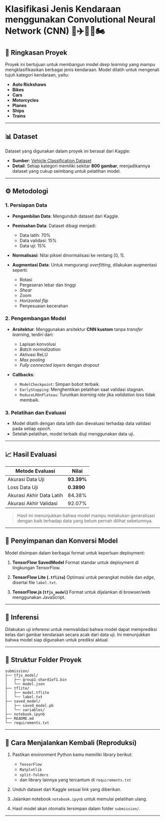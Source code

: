 # Klasifikasi Jenis Kendaraan menggunakan Convolutional Neural Network (CNN) 🚗✈️🚢🚆🏍️

## 📌 Ringkasan Proyek

Proyek ini bertujuan untuk membangun model *deep learning* yang mampu mengklasifikasikan berbagai jenis kendaraan. Model dilatih untuk mengenali tujuh kategori kendaraan, yaitu:

* **Auto Rickshaws**
* **Bikes**
* **Cars**
* **Motorcycles**
* **Planes**
* **Ships**
* **Trains**

---

## 📊 Dataset

Dataset yang digunakan dalam proyek ini berasal dari Kaggle:

* **Sumber**: [Vehicle Classification Dataset](https://www.kaggle.com/datasets/mohamedmaher5/vehicle-classification)
* **Detail**: Setiap kategori memiliki sekitar **800 gambar**, menjadikannya dataset yang cukup seimbang untuk pelatihan model.

---

## ⚙️ Metodologi

### 1. Persiapan Data

* **Pengambilan Data**: Mengunduh dataset dari Kaggle.
* **Pemisahan Data**: Dataset dibagi menjadi:

  * Data latih: 70%
  * Data validasi: 15%
  * Data uji: 15%
* **Normalisasi**: Nilai piksel dinormalisasi ke rentang \[0, 1].
* **Augmentasi Data**: Untuk mengurangi *overfitting*, dilakukan augmentasi seperti:

  * Rotasi
  * Pergeseran lebar dan tinggi
  * *Shear*
  * Zoom
  * *Horizontal flip*
  * Penyesuaian kecerahan

### 2. Pengembangan Model

* **Arsitektur**: Menggunakan arsitektur **CNN kustom** tanpa *transfer learning*, terdiri dari:

  * Lapisan konvolusi
  * *Batch normalization*
  * Aktivasi ReLU
  * *Max pooling*
  * *Fully connected layers* dengan *dropout*
* **Callbacks**:

  * `ModelCheckpoint`: Simpan bobot terbaik.
  * `EarlyStopping`: Menghentikan pelatihan saat validasi stagnan.
  * `ReduceLROnPlateau`: Turunkan *learning rate* jika *validation loss* tidak membaik.

### 3. Pelatihan dan Evaluasi

* Model dilatih dengan data latih dan dievaluasi terhadap data validasi pada setiap *epoch*.
* Setelah pelatihan, model terbaik diuji menggunakan data uji.

---

## 📈 Hasil Evaluasi

| Metode Evaluasi          | Nilai      |
| ------------------------ | ---------- |
| Akurasi Data Uji         | **93.39%** |
| Loss Data Uji            | **0.3890** |
| Akurasi Akhir Data Latih | 84.38%     |
| Akurasi Akhir Validasi   | 92.07%     |

> Hasil ini menunjukkan bahwa model mampu melakukan generalisasi dengan baik terhadap data yang belum pernah dilihat sebelumnya.

---

## 💾 Penyimpanan dan Konversi Model

Model disimpan dalam berbagai format untuk keperluan deployment:

1. **TensorFlow SavedModel**
   Format standar untuk deployment di lingkungan TensorFlow.

2. **TensorFlow Lite (`.tflite`)**
   Optimasi untuk perangkat mobile dan *edge*, disertai file `label.txt`.

3. **TensorFlow\.js (`tfjs_model`)**
   Format untuk dijalankan di browser/web menggunakan JavaScript.

---

## 🚀 Inferensi

Dilakukan uji inferensi untuk memvalidasi bahwa model dapat memprediksi kelas dari gambar kendaraan secara acak dari data uji. Ini menunjukkan bahwa model siap digunakan untuk prediksi aktual.

---

## 📂 Struktur Folder Proyek

```
submission/
├── tfjs_model/
│   ├── group1-shard1of1.bin
│   └── model.json
├── tflite/
│   ├── model.tflite
│   └── label.txt
├── saved_model/
│   ├── saved_model.pb
│   └── variables/
├── notebook.ipynb
├── README.md
└── requirements.txt
```

---

## 🔄 Cara Menjalankan Kembali (Reproduksi)

1. Pastikan environment Python kamu memiliki library berikut:

   * `TensorFlow`
   * `Matplotlib`
   * `split-folders`
   * dan library lainnya yang tercantum di `requirements.txt`

2. Unduh dataset dari Kaggle sesuai link yang diberikan.

3. Jalankan notebook `notebook.ipynb` untuk memulai pelatihan ulang.

4. Hasil model akan otomatis tersimpan dalam folder `submission/`.

---